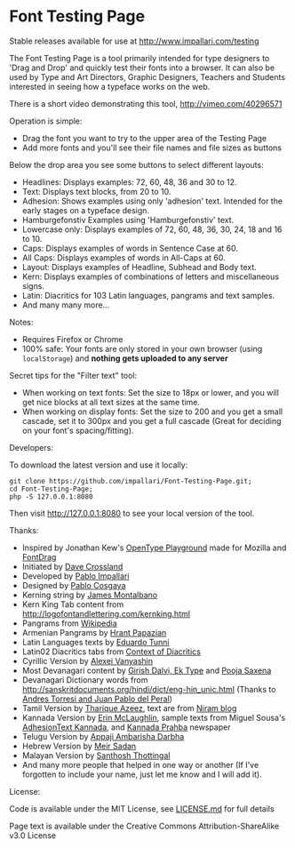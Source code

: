 Font Testing Page
=================

Stable releases available for use at http://www.impallari.com/testing

The Font Testing Page is a tool primarily intended for type designers to 'Drag and Drop' and quickly test their fonts into a browser. It can also be used by Type and Art Directors, Graphic Designers, Teachers and Students interested in seeing how a typeface works on the web.

There is a short video demonstrating this tool, http://vimeo.com/40296571

Operation is simple:

- Drag the font you want to try to the upper area of the Testing Page
- Add more fonts and you'll see their file names and file sizes as buttons

Below the drop area you see some buttons to select different layouts:

- Headlines: Displays examples: 72, 60, 48, 36 and 30 to 12.
- Text: Displays text blocks, from 20 to 10.
- Adhesion: Shows examples using only 'adhesion' text. Intended for the early stages on a typeface design.
- Hamburgefonstiv Examples using 'Hamburgefonstiv' text.
- Lowercase only: Displays examples of 72, 60, 48, 36, 30, 24, 18 and 16 to 10.
- Caps: Displays examples of words in Sentence Case at 60.
- All Caps: Displays examples of words in All-Caps at 60.
- Layout: Displays examples of Headline, Subhead and Body text.
- Kern: Displays examples of combinations of letters and miscellaneous signs.
- Latin: Diacritics for 103 Latin languages, pangrams and text samples.
- And many many more...

Notes:

- Requires Firefox or Chrome
- 100% safe: Your fonts are only stored in your own browser (using `localStorage`) and **nothing gets uploaded to any server**

Secret tips for the "Filter text" tool:

- When working on text fonts: Set the size to 18px or lower, and you will get nice blocks at all text sizes at the same time.
- When working on display fonts: Set the size to 200 and you get a small cascade, set it to 300px and you get a full cascade (Great for deciding on your font's spacing/fitting).

Developers:

To download the latest version and use it locally: 

    git clone https://github.com/impallari/Font-Testing-Page.git;
    cd Font-Testing-Page;
    php -S 127.0.0.1:8080

Then visit <http://127.0.0.1:8080> to see your local version of the tool.

Thanks:

- Inspired by Jonathan Kew's [OpenType Playground](http://people.mozilla.com/~jkew/opentype-feature-playground.html) made for Mozilla and [FontDrag](https://github.com/ryanseddon/font-dragr)
- Initiated by [Dave Crossland](http://understandingfonts.com)
- Developed by [Pablo Impallari](http://impallari.com)
- Designed by [Pablo Cosgaya](http://omnibus-type.com)
- Kerning string by [James Montalbano](http://terminaldesign.com)
- Kern King Tab content from http://logofontandlettering.com/kernking.html
- Pangrams from [Wikipedia](http://clagnut.com/blog/2380/)
- Armenian Pangrams by [Hrant Papazian](https://twitter.com/hhpapazian)
- Latin Languages texts by [Eduardo Tunni](http://tipo.net.ar)
- Latin02 Diacritics tabs from [Context of Diacritics](http://urtd.net/projects/cod)
- Cyrillic Version by [Alexei Vanyashin](http://www.cyreal.org)
- Most Devanagari content by [Girish Dalvi, Ek Type](http://ektype.in) and [Pooja Saxena](http://www.poojasaxena.in)
- Devanagari Dictionary words from http://sanskritdocuments.org/hindi/dict/eng-hin_unic.html (Thanks to [Andres Torresi and Juan Pablo del Peral](http://www.huertatipografica.com))
- Tamil Version by [Tharique Azeez](http://thariqueazeez.com), text are from [Niram blog](tamil.niram.org)
- Kannada Version by [Erin McLaughlin](http://erinmclaughlin.com), sample texts from Miguel Sousa's [AdhesionText Kannada](http://www.adhesiontext.com/kannada/), and [Kannada Prahba](http://www.kannadaprabha.com/) newspaper
- Telugu Version by [Appaji Ambarisha Darbha](https://github.com/appajid)
- Hebrew Version by [Meir Sadan](http://meirsadan.com/)
- Malayan Version by [Santhosh Thottingal](http://thottingal.in/)
- And many more people that helped in one way or another (If I've forgotten to include your name, just let me know and I will add it).

License: 

Code is available under the MIT License, see [LICENSE.md](LICENSE.md) for full details

Page text is available under the Creative Commons Attribution-ShareAlike v3.0 License